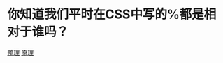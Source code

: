 # 你知道我们平时在CSS中写的%都是相对于谁吗？
[整理](https://blog.csdn.net/zw52yany/article/details/85324855)
[原理](https://juejin.im/post/5b0bc994f265da092918d421)



